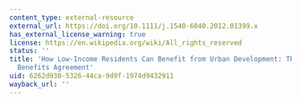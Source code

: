 ```yaml
---
content_type: external-resource
external_url: https://doi.org/10.1111/j.1540-6040.2012.01399.x
has_external_license_warning: true
license: https://en.wikipedia.org/wiki/All_rights_reserved
status: ''
title: 'How Low-Income Residents Can Benefit from Urban Development: The LA Live Community
  Benefits Agreement'
uid: 6262d930-5326-44ca-9d9f-1974d9432911
wayback_url: ''
---
```


